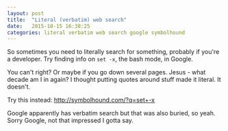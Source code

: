 ```yaml
---
layout: post
title:  "Literal (verbatim) web search"
date:   2015-10-15 16:38:25
categories: literal verbatim web search google symbolhound
---
```


So sometimes you need to literally search for something, probably if you're a developer. Try finding info on `set -x`, the bash mode, in Google.

You can't right? Or maybe if you go down several pages. Jesus - what decade am I in again? I thought putting quotes around stuff made it literal. It doesn't.

Try this instead: <http://symbolhound.com/?q=set+-x>

Google apparently has verbatim search but that was also buried, so yeah. Sorry Google, not that impressed I gotta say.
